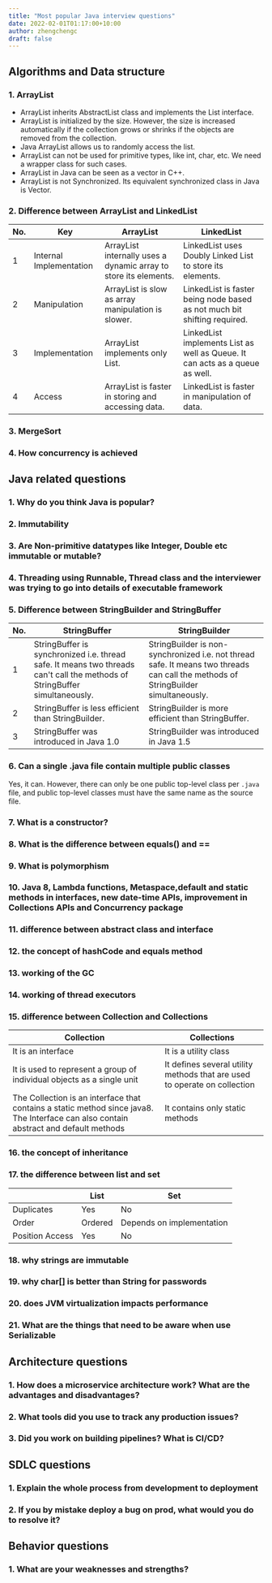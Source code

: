 ```yaml
---
title: "Most popular Java interview questions"
date: 2022-02-01T01:17:00+10:00
author: zhengchengc
draft: false
---
```


## Algorithms and Data structure

### 1. ArrayList

- ArrayList inherits AbstractList class and implements the List interface.
- ArrayList is initialized by the size. However, the size is increased automatically if the collection grows or shrinks if the objects are removed from the collection.
- Java ArrayList allows us to randomly access the list.
- ArrayList can not be used for primitive types, like int, char, etc. We need a wrapper class for such cases.
- ArrayList in Java can be seen as a vector in C++.
- ArrayList is not Synchronized. Its equivalent synchronized class in Java is Vector.
  
### 2. Difference between ArrayList and LinkedList

| No. | Key | ArrayList | LinkedList |
|-----|-----|-----------|------------|
| 1 | Internal Implementation | ArrayList internally uses a dynamic array to store its elements. | LinkedList uses Doubly Linked List to store its elements. |
| 2 | Manipulation | ArrayList is slow as array manipulation is slower. | LinkedList is faster being node based as not much bit shifting required. |
| 3 | Implementation | ArrayList implements only List. | LinkedList implements List as well as Queue. It can acts as a queue as well. |
| 4 | Access | ArrayList is faster in storing and accessing data. | LinkedList is faster in manipulation of data. |

### 3. MergeSort

### 4. How concurrency is achieved

## Java related questions

### 1. Why do you think Java is popular?

### 2. Immutability

### 3. Are Non-primitive datatypes like Integer, Double etc immutable or mutable?

### 4. Threading using Runnable, Thread class and the interviewer was trying to go into details of executable framework

### 5. Difference between StringBuilder and StringBuffer

| No. | StringBuffer | StringBuilder |
|-----|--------------|---------------|
| 1 | StringBuffer is synchronized i.e. thread safe. It means two threads can't call the methods of StringBuffer simultaneously. | StringBuilder is non-synchronized i.e. not thread safe. It means two threads can call the methods of StringBuilder simultaneously. |
| 2 | StringBuffer is less efficient than StringBuilder. | StringBuilder is more efficient than StringBuffer. |
| 3 | StringBuffer was introduced in Java 1.0 | StringBuilder was introduced in Java 1.5 |

### 6. Can a single .java file contain multiple public classes

Yes, it can. However, there can only be one public top-level class per ```.java``` file, and public top-level classes must have the same name as the source file.

### 7. What is a constructor?

### 8. What is the difference between equals() and ==

### 9. What is polymorphism

### 10. Java 8, Lambda functions, Metaspace,default and static methods in interfaces, new date-time APIs, improvement in Collections APIs and Concurrency package

### 11. difference between abstract class and interface

### 12. the concept of hashCode and equals method

### 13. working of the GC

### 14. working of thread executors

### 15. difference between Collection and Collections

| Collection | Collections |
|------------|-------------|
| It is an interface | It is a utility class |
| It is used to represent a group of individual objects as a single unit | It defines several utility methods that are used to operate on collection |
| The Collection is an interface that contains a static method since java8. The Interface can also contain abstract and default methods | It contains only static methods |

### 16. the concept of inheritance

### 17. the difference between list and set
| | List | Set |
|-|------|-----|
| Duplicates | Yes | No |
| Order | Ordered | Depends on implementation |
| Position Access | Yes | No |

### 18. why strings are immutable

### 19. why char[] is better than String for passwords

### 20. does JVM virtualization impacts performance

### 21. What are the things that need to be aware when use Serializable



## Architecture questions

### 1. How does a microservice architecture work? What are the advantages and disadvantages?

### 2. What tools did you use to track any production issues?

### 3. Did you work on building pipelines? What is CI/CD?

## SDLC questions

### 1. Explain the whole process from development to deployment

### 2. If you by mistake deploy a bug on prod, what would you do to resolve it?

## Behavior questions

### 1. What are your weaknesses and strengths?

